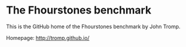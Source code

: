 The Fhourstones benchmark
=========================

This is the GitHub home of the Fhourstones benchmark by John Tromp.

Homepage: http://tromp.github.io/


